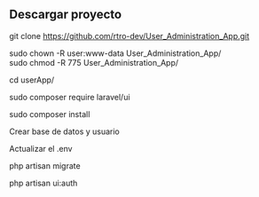 ## Descargar proyecto

git clone https://github.com/rtro-dev/User_Administration_App.git

sudo chown -R user:www-data User_Administration_App/  
sudo chmod -R 775 User_Administration_App/

cd userApp/

sudo composer require laravel/ui

sudo composer install

Crear base de datos y usuario

Actualizar el .env

php artisan migrate

php artisan ui:auth